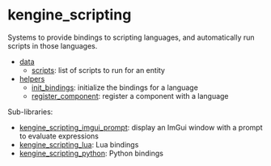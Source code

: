 # kengine_scripting

Systems to provide bindings to scripting languages, and automatically run scripts in those languages.

* [data](data)
	* [scripts](data/scripts.md): list of scripts to run for an entity
* [helpers](helpers)
	* [init_bindings](helpers/init_bindings.md): initialize the bindings for a language
	* [register_component](helpers/register_component.md): register a component with a language

Sub-libraries:
* [kengine_scripting_imgui_prompt](imgui_prompt): display an ImGui window with a prompt to evaluate expressions
* [kengine_scripting_lua](lua): Lua bindings
* [kengine_scripting_python](python): Python bindings